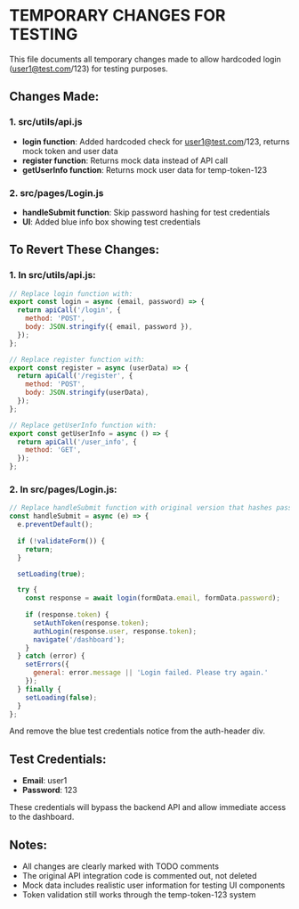# TEMPORARY CHANGES FOR TESTING

This file documents all temporary changes made to allow hardcoded login (user1@test.com/123) for testing purposes.

## Changes Made:

### 1. src/utils/api.js
- **login function**: Added hardcoded check for user1@test.com/123, returns mock token and user data
- **register function**: Returns mock data instead of API call
- **getUserInfo function**: Returns mock user data for temp-token-123

### 2. src/pages/Login.js
- **handleSubmit function**: Skip password hashing for test credentials
- **UI**: Added blue info box showing test credentials

## To Revert These Changes:

### 1. In src/utils/api.js:
```javascript
// Replace login function with:
export const login = async (email, password) => {
  return apiCall('/login', {
    method: 'POST',
    body: JSON.stringify({ email, password }),
  });
};

// Replace register function with:
export const register = async (userData) => {
  return apiCall('/register', {
    method: 'POST',
    body: JSON.stringify(userData),
  });
};

// Replace getUserInfo function with:
export const getUserInfo = async () => {
  return apiCall('/user_info', {
    method: 'GET',
  });
};
```

### 2. In src/pages/Login.js:
```javascript
// Replace handleSubmit function with original version that hashes passwords:
const handleSubmit = async (e) => {
  e.preventDefault();
  
  if (!validateForm()) {
    return;
  }

  setLoading(true);

  try {
    const response = await login(formData.email, formData.password);
    
    if (response.token) {
      setAuthToken(response.token);
      authLogin(response.user, response.token);
      navigate('/dashboard');
    }
  } catch (error) {
    setErrors({
      general: error.message || 'Login failed. Please try again.'
    });
  } finally {
    setLoading(false);
  }
};
```

And remove the blue test credentials notice from the auth-header div.

## Test Credentials:
- **Email**: user1
- **Password**: 123

These credentials will bypass the backend API and allow immediate access to the dashboard.

## Notes:
- All changes are clearly marked with TODO comments
- The original API integration code is commented out, not deleted
- Mock data includes realistic user information for testing UI components
- Token validation still works through the temp-token-123 system
